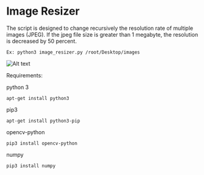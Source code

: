 # Image Resizer


                                                                                                     
                                                                                                              
                                                                                                              
The script is designed to change recursively the resolution rate of multiple images (JPEG). 
If the jpeg file size is greater than 1 megabyte, the resolution is decreased by 50 percent.

```
Ex: python3 image_resizer.py /root/Desktop/images
```

![Alt text](/image_resizer.png?raw=true "Image_Resizer")


Requirements:

python 3

```
apt-get install python3

```
pip3

```
apt-get install python3-pip

```
opencv-python

```
pip3 install opencv-python

```
numpy 

```
pip3 install numpy

```
